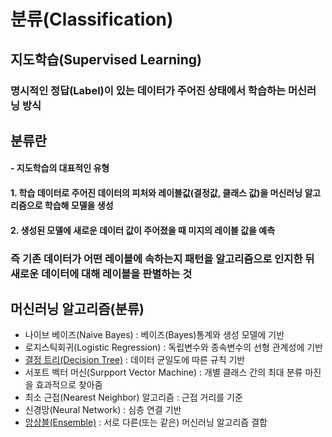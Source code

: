 # 분류(Classification)

## 지도학습(Supervised Learning)
### 명시적인 정답(Label)이 있는 데이터가 주어진 상태에서 학습하는 머신러닝 방식
## 분류란
####  - 지도학습의 대표적인 유형
#### 1. 학습 데이터로 주어진 데이터의 피처와 레이블값(결정값, 클래스 값)을 머신러닝 알고리즘으로 학습해 모델을 생성
#### 2. 생성된 모델에 새로운 데이터 값이 주어졌을 때 미지의 레이블 값을 예측
### 즉 기존 데이터가 어떤 레이블에 속하는지 패턴을 알고리즘으로 인지한 뒤 새로운 데이터에 대해 레이블을 판별하는 것

## 머신러닝 알고리즘(분류)
- 나이브 베이즈(Naive Bayes) : 베이즈(Bayes)통계와 생성 모델에 기반 
- 로지스틱회귀(Logistic Regression) : 독립변수와 종속변수의 선형 관계성에 기반
- [결정 트리(Decision Tree)](https://github.com/HwangHanJae/ml-definitive-guide-pratice/blob/82204d9b092fb377376b4ec948d6e97fd830997c/classification/decision_tree.ipynb) : 데이터 균일도에 따른 규칙 기반
- 서포트 벡터 머신(Surpport Vector Machine) : 개별 클래스 간의 최대 분류 마진을 효과적으로 찾아줌
- 최소 근접(Nearest Neighbor) 알고리즘 : 근접 거리를 기준
- 신경망(Neural Network) : 심층 연결 기반
- [앙상블(Ensemble)](https://github.com/HwangHanJae/ml-definitive-guide-pratice/blob/df37ad95530e7f024fa8093941ac5bd43613b1d4/classification/ensemble.md) : 서로 다른(또는 같은) 머신러닝 알고리즘 결합
